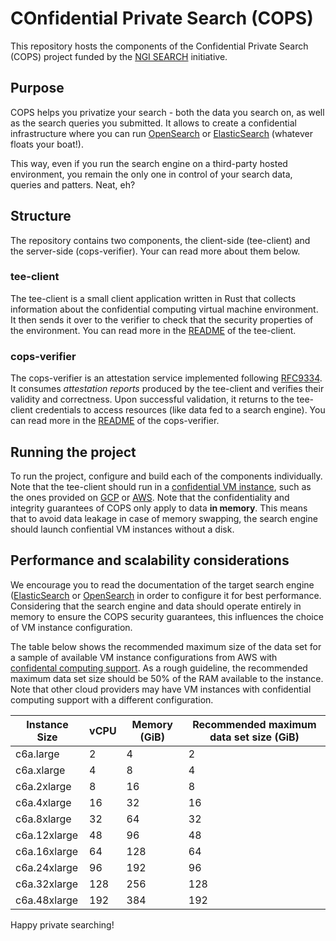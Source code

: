 # COnfidential Private Search (COPS)

This repository hosts the components of the Confidential Private Search (COPS) project
funded by the [NGI SEARCH](https://ngi.eu/ngi-projects/ngi-search/) initiative.

## Purpose
COPS helps you privatize your search - both the data you search on, as well as the search queries you submitted.
It allows to create a confidential infrastructure where you can run [OpenSearch](https://opensearch.org/)  or [ElasticSearch](https://www.elastic.co/elasticsearch) (whatever floats your boat!).

This way, even if you run the search engine on a third-party hosted environment, you remain the only one in control
of your search data, queries and patters. Neat, eh?

## Structure
The repository contains two components, the client-side (tee-client) and the server-side (cops-verifier).
Your can read more about them below.

### tee-client
The tee-client is a small client application written in Rust that collects information about the confidential computing
virtual machine environment. It then sends it over to the verifier to check that the security properties of the
environment.
You can read more in the [README](https://github.com/canarybit/COPS/blob/main/tee-client/README.md) of the tee-client.

### cops-verifier
The cops-verifier is an attestation service implemented following [RFC9334](https://datatracker.ietf.org/doc/rfc9334/).
It consumes _attestation reports_ produced by the tee-client and verifies their validity and correctness.
Upon successful validation, it returns to the tee-client credentials to access resources (like data fed to a search
engine).
You can read more in the [README](https://github.com/canarybit/COPS/blob/main/cops-verifier/README.md) of the cops-verifier.

## Running the project
To run the project, configure and build each of the components individually.
Note that the tee-client should run in a [confidential VM instance](https://en.wikipedia.org/wiki/Confidential_computing), such as the ones provided on 
[GCP](https://cloud.google.com/security/products/confidential-computing) 
or [AWS](https://docs.aws.amazon.com/AWSEC2/latest/UserGuide/sev-snp.html).
Note that the confidentiality and integrity guarantees of COPS only apply to data **in memory**.
This means that to avoid data leakage in case of memory swapping, the search engine should launch confiential VM instances without a disk.  

## Performance and scalability considerations

We encourage you to read the documentation of the target search engine ([ElasticSearch](https://www.elastic.co/guide/en/elasticsearch/reference/current/important-settings.html) or [OpenSearch](https://opensearch.org/docs/latest/getting-started/) in order to configure it for best performance.
Considering that the search engine and data should operate entirely in memory to ensure the COPS security guarantees, this influences the choice of VM instance configuration. 

The table below shows the recommended maximum size of the data set for a sample of available VM instance configurations from AWS with [confidental computing support](https://cloud.google.com/security/products/confidential-computing).
As a rough guideline, the recommended maximum data set size should be 50% of the RAM available to the instance.
Note that other cloud providers may have VM instances with confidential computing support with a different configuration.

| Instance Size	| vCPU | Memory (GiB) | Recommended maximum data set size (GiB) |
|---------------|------|--------------|---------------|
| c6a.large	| 2	| 4	|  2 | 
| c6a.xlarge |	4 |	8	| 4 | 
| c6a.2xlarge	| 8	| 16| 	8	|   
| c6a.4xlarge	| 16	| 32		|16 |
| c6a.8xlarge |	32 |	64		| 32 |
| c6a.12xlarge | 48	| 96		|48 |
| c6a.16xlarge	| 64	| 128		| 64 |
| c6a.24xlarge	| 96	| 192		|96 |
| c6a.32xlarge	| 128	| 256		| 128 |
| c6a.48xlarge	| 192	| 384		| 192 |

Happy private searching!
